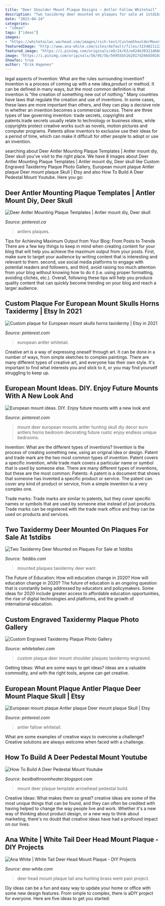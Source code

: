 ```yaml
---
title: "Deer Shoulder Mount Plaque Designs ~ Antler Fallow Whitetail"
description: "Two taxidermy deer mounted on plaques for sale at 1stdibs"
date: "2023-04-24"
categories:
- "ideas"
tags: ["ideas"]
images:
- "https://whitetailwc.warhead.com/images/rich-text/CustomShoulderMountPlaque.jpg?rs=1484767708"
featuredImage: "http://www.ana-white.com/sites/default/files/3154821122_1359365960.jpg"
featured_image: "https://i.pinimg.com/originals/e0/24/63/e024639321d66037766f1d3f7c550452.jpg"
image: "https://i.pinimg.com/originals/56/95/5b/56955b5162017d266d5018ae0104033e.jpg"
ShowToc: true
author: "Erik Hagenes"
---
```



legal aspects of Invention: What are the rules surrounding invention?
Invention is a process of coming up with a new idea,product or method. It can be defined in many ways, but the most common definition is that invention is "the creation of something new out of nothing." Many countries have laws that regulate the creation and use of inventions. In some cases, these laws are more important than others, and they can play a decisive role in whether an invention becomes a commercial success.
There are three types of law governing invention: trade secrets, copyrights and patents.trade secrets usually relate to technology or business ideas, while copyrights protect creative works such as novels, motion pictures and computer programs. Patents allow inventors to exclusive use their ideas for a period of time, which can make it difficult for other people to adopt or use an invention.

	

		
searching about Deer Antler Mounting Plaque Templates | Antler mount diy, Deer skull you've visit to the right place. We have 8 Images about Deer Antler Mounting Plaque Templates | Antler mount diy, Deer skull like Custom Engraved Taxidermy Plaque Photo Gallery, European mount plaque Antler plaque Deer mount plaque Skull | Etsy and also How To Build A Deer Pedestal Mount Youtube. Here you go:
		
    
## Deer Antler Mounting Plaque Templates | Antler Mount Diy, Deer Skull

<img loading=lazy src="https://i.pinimg.com/originals/69/5a/31/695a31d063d65f103875d7cf170a62cd.jpg" onerror="this.onerror=null;this.src='https://tse3.mm.bing.net/th?id=OIP.2WDv3_VVt9Lb1wG_a8hWBgHaFj&amp;pid=15.1';" alt="Deer Antler Mounting Plaque Templates | Antler mount diy, Deer skull">

_Source: pinterest.ca_

>antlers plaques. 

	

Tips for Achieving Maximum Output from Your Blog: From Posts to Trends
There are a few key things to keep in mind when creating content for your blog that will help you achieve the maximum output from your posts. First, make sure to target your audience by writing content that is interesting and relevant to them. second, use social media platforms to engage with potential readers and followers, and third, avoid raising too much attention from your blog without knowing how to do it (i.e. using proper formatting, avoiding clichés, etc.). Overall, following these tips will help you produce quality content that can quickly become trending on your blog and reach a larger audience.

    
## Custom Plaque For European Mount Skulls Horns Taxidermy | Etsy In 2021

<img loading=lazy src="https://i.pinimg.com/originals/56/95/5b/56955b5162017d266d5018ae0104033e.jpg" onerror="this.onerror=null;this.src='https://tse3.mm.bing.net/th?id=OIP.67GjJ2cIC8fAIb2E43AMcwHaJ4&amp;pid=15.1';" alt="Custom plaque for European mount skulls horns taxidermy | Etsy in 2021">

_Source: pinterest.com_

>european antler whitetail. 

	

Creative art is a way of expressing oneself through art. It can be done in a number of ways, from simple sketches to complex paintings. There are many different types of creative art, and everyone has their own style. It's important to find what interests you and stick to it, or you may find yourself struggling to keep up.

    
## European Mount Ideas. DIY. Enjoy Future Mounts With A New Look And

<img loading=lazy src="https://i.pinimg.com/originals/d2/5a/09/d25a095983d6833846a7ddbdf0442b63.jpg" onerror="this.onerror=null;this.src='https://tse1.mm.bing.net/th?id=OIP.2TWzQAwQ6B2p0iITHbEiOAHaJ4&amp;pid=15.1';" alt="European mount ideas. DIY. Enjoy future mounts with a new look and">

_Source: pinterest.com_

>mount deer european mounts antler hunting skull diy decor euro antlers horns bedroom decorating future rustic enjoy endless unique bedrooms. 

	

Invention: What are the different types of inventions?
Invention is the process of creating something new, using an original idea or design. Patent and trade mark are the two most common types of invention. Patent covers a specific invention, while trade mark covers a particular name or symbol that is used by someone else. There are many different types of inventions, but these are the most common:
Patents: A patent is a document that shows that someone has invented a specific product or service. The patent can cover any kind of product or service, from a simple invention to a very complex one.

Trade marks: Trade marks are similar to patents, but they cover specific names or symbols that are used by someone else instead of just products. Trade marks can be registered with the trade mark office and they can be used on products and services.

    
## Two Taxidermy Deer Mounted On Plaques For Sale At 1stdibs

<img loading=lazy src="https://a.1stdibscdn.com/archivesE/upload/f_10982/f_3256772/Atelier1505_october_2015_121_l.jpg" onerror="this.onerror=null;this.src='https://tse2.mm.bing.net/th?id=OIP.aVosPlg1_eqXJwH8GahuEQHaLH&amp;pid=15.1';" alt="Two Taxidermy Deer Mounted on Plaques For Sale at 1stdibs">

_Source: 1stdibs.com_

>mounted plaques taxidermy deer want. 

	

The Future of Education: How will education change in 2020?
How will education change in 2020? The future of education is an ongoing question that is constantly being addressed by educators and policymakers. Some ideas for 2020 include greater access to affordable education opportunities, the rise of digital technologies and platforms, and the growth of international education.

    
## Custom Engraved Taxidermy Plaque Photo Gallery

<img loading=lazy src="https://whitetailwc.warhead.com/images/rich-text/CustomShoulderMountPlaque.jpg?rs=1484767708" onerror="this.onerror=null;this.src='https://tse2.mm.bing.net/th?id=OIP.xXPfNRDIg_mtQ3h9a1Bk0gHaK9&amp;pid=15.1';" alt="Custom Engraved Taxidermy Plaque Photo Gallery">

_Source: whitetailwc.com_

>custom plaque deer mount shoulder plaques taxidermy engraved. 

	

Getting Ideas: What are some ways to get ideas?
Ideas are a valuable commodity, and with the right tools, anyone can get creative.

    
## European Mount Plaque Antler Plaque Deer Mount Plaque Skull | Etsy

<img loading=lazy src="https://i.pinimg.com/originals/e0/24/63/e024639321d66037766f1d3f7c550452.jpg" onerror="this.onerror=null;this.src='https://tse2.mm.bing.net/th?id=OIP.DGEEke1d8vt1S0kjx94gSwHaJ4&amp;pid=15.1';" alt="European mount plaque Antler plaque Deer mount plaque Skull | Etsy">

_Source: pinterest.com_

>antler fallow whitetail. 

	

What are some examples of creative ways to overcome a challenge?
Creative solutions are always welcome when faced with a challenge.

    
## How To Build A Deer Pedestal Mount Youtube

<img loading=lazy src="https://i.ytimg.com/vi/DHdxMeE92j8/maxresdefault.jpg" onerror="this.onerror=null;this.src='https://tse2.mm.bing.net/th?id=OIP.vb_uYGIcpk2H6aKmvL6v1wHaEK&amp;pid=15.1';" alt="How To Build A Deer Pedestal Mount Youtube">

_Source: bestbathroomheater.blogspot.com_

>mount deer plaque template arrowhead pedestal build. 

	

Creative Ideas: What makes them so great?
creative ideas are some of the most unique things that can be found, and they can often be credited with having helped to change the way people live and work. Whether it's a new way of thinking about product design, or a new way to think about marketing, there's no doubt that creative ideas have had a profound impact on our lives.

    
## Ana White | White Tail Deer Head Mount Plaque - DIY Projects

<img loading=lazy src="http://www.ana-white.com/sites/default/files/3154821122_1359365960.jpg" onerror="this.onerror=null;this.src='https://tse4.mm.bing.net/th?id=OIP.SV2BpandeVNaNWcVqC_ntwHaNJ&amp;pid=15.1';" alt="Ana White | White Tail Deer Head Mount Plaque - DIY Projects">

_Source: ana-white.com_

>deer head mount plaque tail ana hunting brass went past project. 

	

Diy ideas can be a fun and easy way to update your home or office with some new design features. From simple to complex, there is aDIY project for everyone. Here are five ideas to get you started: 

